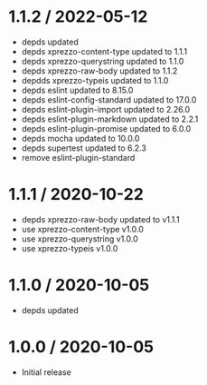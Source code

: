 1.1.2 / 2022-05-12
==================

  * depds updated
  * depds xprezzo-content-type updated to 1.1.1
  * depds xprezzo-querystring updated to 1.1.0
  * depds xprezzo-raw-body updated to 1.1.2
  * depdds xprezzo-typeis updated to 1.1.0
  * depds eslint updated to 8.15.0
  * depds eslint-config-standard updated to 17.0.0
  * depds eslint-plugin-import updated to 2.26.0
  * depds eslint-plugin-markdown updated to 2.2.1
  * depds eslint-plugin-promise updated to 6.0.0
  * depds mocha updated to 10.0.0
  * depds supertest updated to 6.2.3
  * remove eslint-plugin-standard

1.1.1 / 2020-10-22
==================

  * depds xprezzo-raw-body updated to v1.1.1
  * use xprezzo-content-type v1.0.0
  * use xprezzo-querystring v1.0.0
  * use xprezzo-typeis v1.0.0

1.1.0 / 2020-10-05
==================

  * depds updated

1.0.0 / 2020-10-05
==================

  * Initial release
